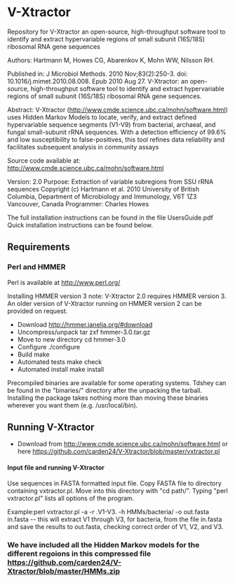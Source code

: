 # V-Xtractor
Repository for V-Xtractor an open-source, high-throughput software tool to identify and extract hypervariable regions of small subunit (16S/18S) ribosomal RNA gene sequences

Authors: Hartmann M, Howes CG, Abarenkov K, Mohn WW, Nilsson RH.

Published in:
J Microbiol Methods. 2010 Nov;83(2):250-3. doi: 10.1016/j.mimet.2010.08.008. Epub 2010 Aug 27.
V-Xtractor: an open-source, high-throughput software tool to identify and extract hypervariable regions of small subunit (16S/18S) ribosomal RNA gene sequences.

Abstract:
V-Xtractor (http://www.cmde.science.ubc.ca/mohn/software.html) uses Hidden Markov Models to locate, verify, and extract defined hypervariable sequence segments (V1-V9) from bacterial, archaeal, and fungal small-subunit rRNA sequences. With a detection efficiency of 99.6% and low susceptibility to false-positives, this tool refines data reliability and facilitates subsequent analysis in community assays

Source code available at:
http://www.cmde.science.ubc.ca/mohn/software.html


Version: 2.0
Purpose: Extraction of variable subregions from SSU rRNA sequences
Copyright (c) Hartmann et al. 2010
University of British Columbia, Department of Microbiology
and Immunology, V6T 1Z3 Vancouver, Canada
Programmer: Charles Howes

The full installation instructions can be found in the file UsersGuide.pdf
Quick installation instructions can be found below.


## Requirements
### Perl and HMMER

Perl is available at http://www.perl.org/

Installing HMMER version 3
note: V-Xtractor 2.0 requires HMMER version 3. An older version of
V-Xtractor running on HMMER version 2 can be provided on request.

 - Download			http://hmmer.janelia.org/#download  
 - Uncompress/unpack		tar zxf hmmer-3.0.tar.gz
 - Move to new directory	cd hmmer-3.0
 - Configure			./configure
 - Build			make
 - Automated tests		make check
 - Automated install		make install

Precompiled binaries are available for some operating systems. Tdshey can be found in the "binaries/" directory after the unpacking the tarball. Installing the package takes nothing more than moving these binaries wherever you want them (e.g. /usr/local/bin).


## Running V-Xtractor

 - Download	from http://www.cmde.science.ubc.ca/mohn/software.html or here https://github.com/carden24/V-Xtractor/blob/master/vxtractor.pl

#### Input file and running V-Xtractor

Use sequences in FASTA formatted input file. Copy FASTA file to directory containing vxtractor.pl. Move into this directory with "cd path/". Typing "perl vxtractor.pl" lists all options of the program.

Example:perl vxtractor.pl -a -r .V1-V3. -h HMMs/bacteria/ -o out.fasta  in.fasta
 -- this will extract V1 through V3, for bacteria, from the file in.fasta and
    save the results to out.fasta, checking correct order of V1, V2, and V3.

### We have included all the Hidden Markov models for the different regoions in this compressed file https://github.com/carden24/V-Xtractor/blob/master/HMMs.zip
